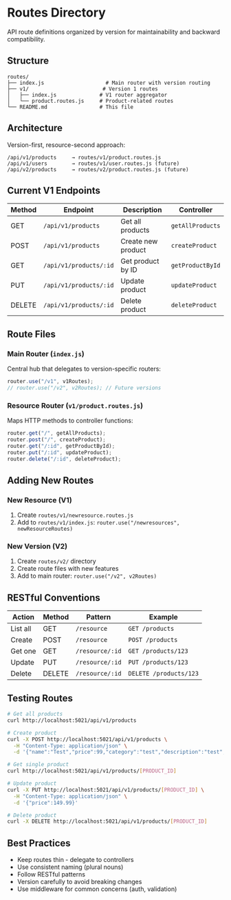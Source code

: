 # Routes Directory

API route definitions organized by version for maintainability and backward compatibility.

## Structure

```
routes/
├── index.js                    # Main router with version routing
├── v1/                        # Version 1 routes
│   ├── index.js              # V1 router aggregator
│   └── product.routes.js     # Product-related routes
└── README.md                 # This file
```

## Architecture

Version-first, resource-second approach:
```
/api/v1/products     → routes/v1/product.routes.js
/api/v1/users        → routes/v1/user.routes.js (future)
/api/v2/products     → routes/v2/product.routes.js (future)
```

## Current V1 Endpoints

| Method | Endpoint | Description | Controller |
|--------|----------|-------------|------------|
| GET | `/api/v1/products` | Get all products | `getAllProducts` |
| POST | `/api/v1/products` | Create new product | `createProduct` |
| GET | `/api/v1/products/:id` | Get product by ID | `getProductById` |
| PUT | `/api/v1/products/:id` | Update product | `updateProduct` |
| DELETE | `/api/v1/products/:id` | Delete product | `deleteProduct` |

## Route Files

### Main Router (`index.js`)
Central hub that delegates to version-specific routers:
```javascript
router.use("/v1", v1Routes);
// router.use("/v2", v2Routes); // Future versions
```

### Resource Router (`v1/product.routes.js`)
Maps HTTP methods to controller functions:
```javascript
router.get("/", getAllProducts);
router.post("/", createProduct);
router.get("/:id", getProductById);
router.put("/:id", updateProduct);
router.delete("/:id", deleteProduct);
```

## Adding New Routes

### New Resource (V1)
1. Create `routes/v1/newresource.routes.js`
2. Add to `routes/v1/index.js`: `router.use("/newresources", newResourceRoutes)`

### New Version (V2)
1. Create `routes/v2/` directory
2. Create route files with new features
3. Add to main router: `router.use("/v2", v2Routes)`

## RESTful Conventions

| Action | Method | Pattern | Example |
|--------|--------|---------|---------|
| List all | GET | `/resource` | `GET /products` |
| Create | POST | `/resource` | `POST /products` |
| Get one | GET | `/resource/:id` | `GET /products/123` |
| Update | PUT | `/resource/:id` | `PUT /products/123` |
| Delete | DELETE | `/resource/:id` | `DELETE /products/123` |

## Testing Routes

```bash
# Get all products
curl http://localhost:5021/api/v1/products

# Create product
curl -X POST http://localhost:5021/api/v1/products \
  -H "Content-Type: application/json" \
  -d '{"name":"Test","price":99,"category":"test","description":"test","image":"url","stock":10}'

# Get single product
curl http://localhost:5021/api/v1/products/[PRODUCT_ID]

# Update product
curl -X PUT http://localhost:5021/api/v1/products/[PRODUCT_ID] \
  -H "Content-Type: application/json" \
  -d '{"price":149.99}'

# Delete product
curl -X DELETE http://localhost:5021/api/v1/products/[PRODUCT_ID]
```

## Best Practices

- Keep routes thin - delegate to controllers
- Use consistent naming (plural nouns)
- Follow RESTful patterns
- Version carefully to avoid breaking changes
- Use middleware for common concerns (auth, validation) 